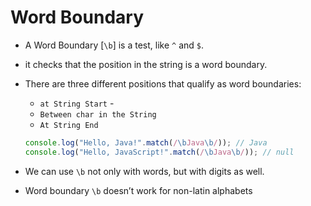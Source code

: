 # Word Boundary

- A Word Boundary [`\b`] is a test, like `^` and `$`.
- it checks that the position in the string is a word boundary.

- There are three different positions that qualify as word boundaries:

  - `at String Start` -
  - `Between char in the String`
  - `At String End`

  ```js
  console.log("Hello, Java!".match(/\bJava\b/)); // Java
  console.log("Hello, JavaScript!".match(/\bJava\b/)); // null
  ```

- We can use `\b` not only with words, but with digits as well.
- Word boundary `\b` doesn’t work for non-latin alphabets
